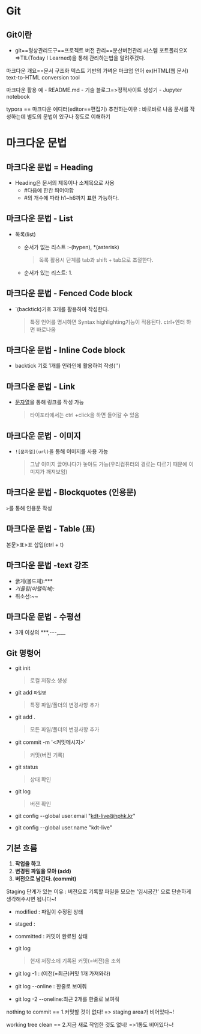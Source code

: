 # Git

## Git이란

- git==형상관리도구==프로젝트 버전 관리==분산버전관리 시스템
  포트폴리오X =>TIL(Today I Learned)을 통해 관리하는법을 알려주겠다.

마크다운 개요==문서 구조화
텍스트 기반의 가벼운 마크업 언어
ex)HTML(웹 문서)
text-to-HTML conversion tool

마크다운 활용 예 - README.md
	          - 기술 블로그=>정적사이트 생성기
	          - Jupyter notebook

typora == 마크다운 에디터(editor==편집기)
추천하는이유 : 바로바로 나옴
문서를 작성하는데 별도의 문법이 있구나 정도로 이해하기



# 마크다운 문법



## 마크다운 문법 = Heading
- Heading은 문서의 제목이나 소제목으로 사용
  - #다음에 한칸 띄어야함
  - #의 개수에 따라 h1~h6까지 표현 가능하다.



## 마크다운 문법 - List
- 목록(list)

  - 순서가 없는 리스트 :-(hypen), *(asterisk)

    > 목록 활용시 단계를 tab과 shift + tab으로 조절한다.

  - 순서가 있는 리스트: 1.

    

## 마크다운 문법 - Fenced Code block
- `(backtick)기호 3개를 활용하여 작성한다.

  > 특정 언어를 명시하면 Syntax highlighting기능이 적용된다.
  > ​ctrl+엔터 하면 바로나옴



## 마크다운 문법 - Inline Code block

- backtick 기호 1개를 인라인에 활용하여 작성('')



## 마크다운 문법 - Link
- [문자열](url)을 통해 링크를 작성 가능

  > 타이포라에서는 ctrl +click을 하면 들어갈 수 있음



## 마크다운 문법 - 이미지
- `![문자열](url)`을 통해 이미지를 사용 가능

  > 그냥 이미지 끌어나다가 놓아도 가능(우리컴퓨터의 경로는 다르기 때문에 이미지가 깨져보임)



## 마크다운 문법 - Blockquotes (인용문)

`>`를 통해 인용문 작성



## 마크다운 문법 - Table (표)
본문>표>표 삽입(ctrl + t)



## 마크다운 문법 -text 강조

- 굵게(볼드체):***
- *기울림(이탤릭체):*
- 취소선:~~



## 마크다운 문법 - 수평선
- 3개 이상의 ***,---,___



## Git 명령어

- git init

  > 로컬 저장소 생성

- git add `파일명`

  > 특정 파일/폴더의 변경사항 추가

- git add .

  > 모든 파일/폴더의 변경사항 추가

- git commit -m '<커밋메시지>'

  > 커밋(버전 기록)

- git status

  > 상태 확인

- git log

  > 버전 확인

  

- git config --global user.email "kdt-live@hphk.kr"

- git config --global user.name "kdt-live"



## 기본 흐름

1. **작업을 하고**
2. **변경된 파일을 모아 (add)**
3. **버전으로 남긴다. (commit)**



Staging 단계가 있는 이유 : 버전으로 기록할 파일을 모으는 '임시공간' 으로 단순하게 생각해주시면 됩니다~!

- modified : 파일이 수정된 상태
- staged :
- committed : 커밋이 완료된 상태

- git log

  > 현재 저장소에 기록된 커밋(=버전)을 조회

- git log -1 : (이전(=최근)커밋 1개 가져와라)
- git log --online : 한줄로 보여줘
- git log -2 --oneline:최근 2개를 한줄로 보여줘



nothing to commit == 1.커밋할 것이 없다! => staging area가 비어있다~!

working tree clean == 2.지금 새로 작업한 것도 없네! =>1통도 비어있다~!



